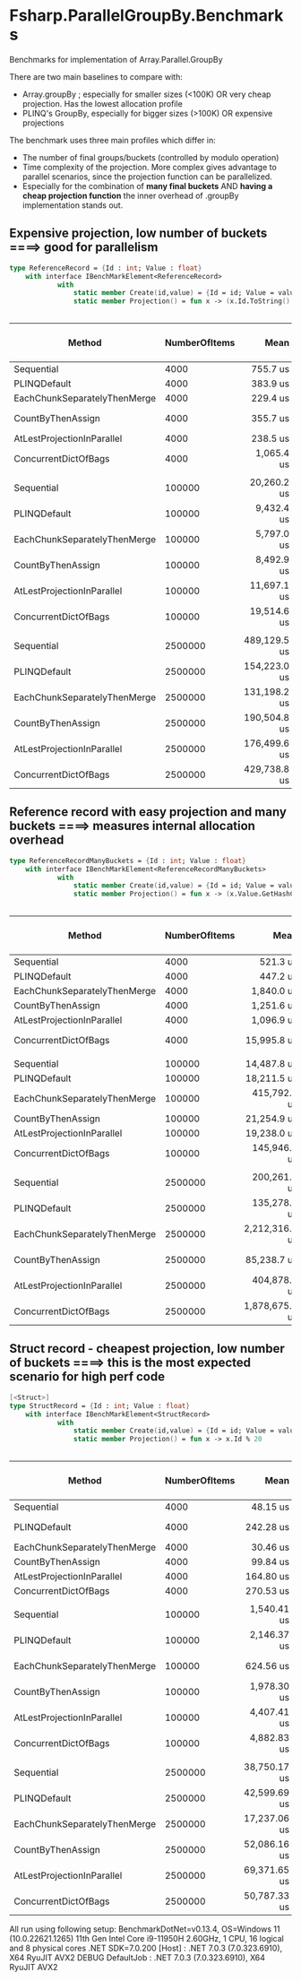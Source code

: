 # Fsharp.ParallelGroupBy.Benchmarks
Benchmarks for implementation of Array.Parallel.GroupBy


There are two main baselines to compare with:
- Array.groupBy ; especially for smaller sizes (<100K) OR very cheap projection. Has the lowest allocation profile
- PLINQ's GroupBy, especially for bigger sizes (>100K) OR expensive projections


The benchmark uses three main profiles which differ in:
- The number of final groups/buckets (controlled by modulo operation)
- Time complexity of the projection. More complex gives advantage to parallel scenarios, since the projection function can be parallelized.
- Especially for the combination of **many final buckets** AND **having a cheap projection function** the inner overhead of .groupBy implementation stands out.


## Expensive projection, low number of buckets ====> good for parallelism
```fsharp
type ReferenceRecord = {Id : int; Value : float}
    with interface IBenchMarkElement<ReferenceRecord> 
            with 
                static member Create(id,value) = {Id = id; Value = value}
                static member Projection() = fun x -> (x.Id.ToString().GetHashCode() * (x.Value |> sin |> string |> hash)) % 20
                
```


|                       Method | NumberOfItems |         Mean |       Error |       StdDev |       Median | Ratio | RatioSD | Completed Work Items | Lock Contentions |       Gen0 |       Gen1 |     Gen2 |    Allocated | Alloc Ratio |
|----------------------------- |-------------- |-------------:|------------:|-------------:|-------------:|------:|--------:|---------------------:|-----------------:|-----------:|-----------:|---------:|-------------:|------------:|
|                   Sequential |          4000 |     755.7 us |    14.83 us |     31.28 us |     761.1 us |  1.00 |    0.00 |                    - |                - |    40.0391 |    11.7188 |        - |    496.85 KB |        1.00 |
|                 PLINQDefault |          4000 |     383.9 us |     7.59 us |     10.14 us |     384.4 us |  0.50 |    0.02 |              15.0000 |          11.6899 |    92.7734 |    69.3359 |        - |    1068.8 KB |        2.15 |
| EachChunkSeparatelyThenMerge |          4000 |     229.4 us |     5.02 us |     14.80 us |     226.1 us |  0.30 |    0.02 |               8.9709 |           0.0005 |    44.4336 |    19.0430 |        - |    542.67 KB |        1.09 |
|            CountByThenAssign |          4000 |     355.7 us |     2.03 us |      1.70 us |     355.3 us |  0.46 |    0.02 |              40.2339 |           0.0161 |    85.9375 |    16.6016 |        - |   1049.98 KB |        2.11 |
|   AtLestProjectionInParallel |          4000 |     238.5 us |     1.74 us |      1.54 us |     238.2 us |  0.31 |    0.01 |              17.2185 |           0.0083 |    58.1055 |    21.4844 |        - |    709.33 KB |        1.43 |
|         ConcurrentDictOfBags |          4000 |   1,065.4 us |    20.83 us |     37.57 us |   1,054.6 us |  1.40 |    0.07 |              30.6855 |          12.8301 |    78.1250 |    76.1719 |  19.5313 |    945.84 KB |        1.90 |
|                              |               |              |             |              |              |       |         |                      |                  |            |            |          |              |             |
|                   Sequential |        100000 |  20,260.2 us |   398.11 us |    822.17 us |  20,402.0 us |  1.00 |    0.00 |                    - |                - |  1031.2500 |   968.7500 |  31.2500 |  12676.32 KB |        1.00 |
|                 PLINQDefault |        100000 |   9,432.4 us |   145.78 us |    136.36 us |   9,372.9 us |  0.47 |    0.02 |              15.0000 |          11.5313 |  1593.7500 |   984.3750 | 218.7500 |  15491.71 KB |        1.22 |
| EachChunkSeparatelyThenMerge |        100000 |   5,797.0 us |   114.72 us |    132.11 us |   5,800.9 us |  0.29 |    0.01 |               9.0000 |                - |  1070.3125 |   968.7500 |  23.4375 |  12605.17 KB |        0.99 |
|            CountByThenAssign |        100000 |   8,492.9 us |   137.95 us |    129.04 us |   8,491.3 us |  0.42 |    0.02 |              49.7813 |           0.0625 |  2171.8750 |   312.5000 |  46.8750 |  25696.76 KB |        2.03 |
|   AtLestProjectionInParallel |        100000 |  11,697.1 us |   221.98 us |    264.25 us |  11,653.2 us |  0.58 |    0.02 |              23.1406 |           0.0156 |  1921.8750 |  1312.5000 | 671.8750 |  18387.66 KB |        1.45 |
|         ConcurrentDictOfBags |        100000 |  19,514.6 us |   217.25 us |    203.21 us |  19,577.6 us |  0.97 |    0.04 |              32.6875 |           1.5313 |  1718.7500 |   562.5000 | 156.2500 |  18793.39 KB |        1.48 |
|                              |               |              |             |              |              |       |         |                      |                  |            |            |          |              |             |
|                   Sequential |       2500000 | 489,129.5 us | 9,667.35 us | 18,157.62 us | 493,899.8 us |  1.00 |    0.00 |                    - |                - | 20000.0000 |  2000.0000 |        - | 312221.98 KB |        1.00 |
|                 PLINQDefault |       2500000 | 154,223.0 us | 2,219.31 us |  1,967.36 us | 154,692.9 us |  0.31 |    0.02 |              15.0000 |          11.0000 | 24000.0000 |  5000.0000 |        - | 369249.23 KB |        1.18 |
| EachChunkSeparatelyThenMerge |       2500000 | 131,198.2 us | 2,567.27 us |  3,598.95 us | 130,675.2 us |  0.27 |    0.01 |              10.2000 |                - | 21400.0000 |   800.0000 | 800.0000 |  332881.5 KB |        1.07 |
|            CountByThenAssign |       2500000 | 190,504.8 us | 1,572.94 us |  1,313.47 us | 190,323.7 us |  0.39 |    0.02 |              78.3333 |           0.3333 | 54000.0000 |          - |        - | 679230.84 KB |        2.18 |
|   AtLestProjectionInParallel |       2500000 | 176,499.6 us | 3,613.91 us | 10,541.94 us | 172,896.1 us |  0.37 |    0.03 |              56.6667 |                - | 21333.3333 |  1000.0000 | 333.3333 | 431321.01 KB |        1.38 |
|         ConcurrentDictOfBags |       2500000 | 429,738.8 us | 5,864.77 us |  5,485.91 us | 430,684.6 us |  0.87 |    0.04 |              45.0000 |           5.0000 | 38000.0000 | 10000.0000 |        - | 484466.88 KB |        1.55 |




## Reference record with easy projection and  many buckets  ====> measures internal allocation overhead
```fsharp
type ReferenceRecordManyBuckets = {Id : int; Value : float}
    with interface IBenchMarkElement<ReferenceRecordManyBuckets> 
            with 
                static member Create(id,value) = {Id = id; Value = value}
                static member Projection() = fun x -> (x.Value.GetHashCode() * x.Id.GetHashCode() ) % 10_000
                
```

|                       Method | NumberOfItems |           Mean |         Error |        StdDev | Ratio | RatioSD | Completed Work Items | Lock Contentions |       Gen0 |       Gen1 |      Gen2 |      Allocated | Alloc Ratio |
|----------------------------- |-------------- |---------------:|--------------:|--------------:|------:|--------:|---------------------:|-----------------:|-----------:|-----------:|----------:|---------------:|------------:|
|                   Sequential |          4000 |       521.3 us |       9.91 us |      19.56 us |  1.00 |    0.00 |                    - |                - |    60.5469 |    59.5703 |   30.2734 |      757.57 KB |        1.00 |
|                 PLINQDefault |          4000 |       447.2 us |       6.13 us |       5.43 us |  0.86 |    0.04 |              15.0000 |          11.3857 |   156.7383 |   111.3281 |         - |     1851.95 KB |        2.44 |
| EachChunkSeparatelyThenMerge |          4000 |     1,840.0 us |      37.68 us |     110.52 us |  3.62 |    0.23 |               3.2910 |                - |   232.4219 |   230.4688 |   91.7969 |     2628.38 KB |        3.47 |
|            CountByThenAssign |          4000 |     1,251.6 us |      24.02 us |      29.50 us |  2.41 |    0.10 |              35.7480 |          50.1348 |   119.1406 |    58.5938 |   29.2969 |     1267.15 KB |        1.67 |
|   AtLestProjectionInParallel |          4000 |     1,096.9 us |      21.52 us |      39.88 us |  2.11 |    0.11 |               5.6973 |                - |   115.2344 |    85.9375 |   29.2969 |     1214.06 KB |        1.60 |
|         ConcurrentDictOfBags |          4000 |    15,995.8 us |     539.09 us |   1,589.52 us | 28.43 |    2.61 |              88.3438 |         309.8750 |   343.7500 |   328.1250 |   78.1250 |     3310.49 KB |        4.37 |
|                              |               |                |               |               |       |         |                      |                  |            |            |           |                |             |
|                   Sequential |        100000 |    14,487.8 us |     238.58 us |     211.49 us |  1.00 |    0.00 |                    - |                - |   890.6250 |   875.0000 |  484.3750 |     6872.23 KB |        1.00 |
|                 PLINQDefault |        100000 |    18,211.5 us |     363.23 us |     520.93 us |  1.25 |    0.03 |              15.0000 |           9.4063 |  1625.0000 |  1343.7500 |  375.0000 |    14418.94 KB |        2.10 |
| EachChunkSeparatelyThenMerge |        100000 |   415,792.4 us |  10,326.28 us |  30,447.28 us | 25.86 |    2.05 |               9.0000 |                - | 45000.0000 | 44000.0000 | 1000.0000 |   522716.23 KB |       76.06 |
|            CountByThenAssign |        100000 |    21,254.9 us |     414.68 us |     524.44 us |  1.46 |    0.04 |              41.8125 |          97.6250 |  1312.5000 |   875.0000 |  500.0000 |    12679.45 KB |        1.85 |
|   AtLestProjectionInParallel |        100000 |    19,238.0 us |     382.85 us |     618.23 us |  1.35 |    0.04 |              20.7188 |                - |  1718.7500 |  1687.5000 |  968.7500 |    12850.09 KB |        1.87 |
|         ConcurrentDictOfBags |        100000 |   145,946.7 us |   3,639.82 us |  10,559.78 us |  9.59 |    0.69 |              48.2500 |         715.2500 |  4000.0000 |  3750.0000 |  250.0000 |    47080.38 KB |        6.85 |
|                              |               |                |               |               |       |         |                      |                  |            |            |           |                |             |
|                   Sequential |       2500000 |   200,261.7 us |   3,867.45 us |   4,138.13 us |  1.00 |    0.00 |                    - |                - |  6666.6667 |  6333.3333 |  333.3333 |    79754.78 KB |        1.00 |
|                 PLINQDefault |       2500000 |   135,278.4 us |   2,354.65 us |   1,966.24 us |  0.68 |    0.02 |              15.0000 |           5.0000 | 12000.0000 |  9000.0000 | 1000.0000 |   158140.32 KB |        1.98 |
| EachChunkSeparatelyThenMerge |       2500000 | 2,212,316.3 us |  42,758.62 us |  37,904.40 us | 11.07 |    0.27 |              16.0000 |                - |  6000.0000 |  5000.0000 | 4000.0000 | 30082205.16 KB |      377.18 |
|            CountByThenAssign |       2500000 |    85,238.7 us |   1,640.00 us |   1,754.78 us |  0.43 |    0.01 |              60.8333 |         106.6667 | 15000.0000 |  3000.0000 |  166.6667 |   181514.74 KB |        2.28 |
|   AtLestProjectionInParallel |       2500000 |   404,878.5 us |   8,090.68 us |  19,998.17 us |  2.03 |    0.17 |              34.0000 |                - | 15000.0000 | 14000.0000 | 1000.0000 |   212708.16 KB |        2.67 |
|         ConcurrentDictOfBags |       2500000 | 1,878,675.7 us | 120,924.87 us | 356,549.70 us |  6.67 |    1.18 |             294.0000 |        3840.0000 | 49000.0000 | 47000.0000 | 1000.0000 |   575914.65 KB |        7.22 |


## Struct record - cheapest projection, low number of buckets ====> this is the most expected scenario for high perf code
```fsharp
[<Struct>]
type StructRecord = {Id : int; Value : float}
    with interface IBenchMarkElement<StructRecord> 
            with 
                static member Create(id,value) = {Id = id; Value = value}
                static member Projection() = fun x -> x.Id % 20
                
```

|                       Method | NumberOfItems |         Mean |        Error |       StdDev | Ratio | RatioSD | Completed Work Items | Lock Contentions |       Gen0 |      Gen1 |      Gen2 |    Allocated | Alloc Ratio |
|----------------------------- |-------------- |-------------:|-------------:|-------------:|------:|--------:|---------------------:|-----------------:|-----------:|----------:|----------:|-------------:|------------:|
|                   Sequential |          4000 |     48.15 us |     0.946 us |     1.954 us |  1.00 |    0.00 |                    - |                - |    18.6157 |    7.2632 |         - |    228.49 KB |        1.00 |
|                 PLINQDefault |          4000 |    242.28 us |     3.398 us |     3.013 us |  5.08 |    0.22 |              15.0000 |          11.4214 |    89.8438 |   78.1250 |         - |   1050.04 KB |        4.60 |
| EachChunkSeparatelyThenMerge |          4000 |     30.46 us |     0.594 us |     0.730 us |  0.63 |    0.03 |               3.8105 |                - |    15.3809 |    7.5073 |         - |    186.26 KB |        0.82 |
|            CountByThenAssign |          4000 |     99.84 us |     1.097 us |     0.972 us |  2.09 |    0.09 |              37.1765 |           0.0045 |    28.0762 |    8.0566 |         - |    330.99 KB |        1.45 |
|   AtLestProjectionInParallel |          4000 |    164.80 us |     3.246 us |     3.986 us |  3.43 |    0.17 |              11.3196 |           0.0044 |    60.5469 |   30.2734 |   30.2734 |    503.16 KB |        2.20 |
|         ConcurrentDictOfBags |          4000 |    270.53 us |     5.346 us |     8.933 us |  5.59 |    0.31 |              23.4478 |           5.5166 |    44.9219 |   44.4336 |    9.2773 |    529.11 KB |        2.32 |
|                              |               |              |              |              |       |         |                      |                  |            |           |           |              |             |
|                   Sequential |        100000 |  1,540.41 us |    24.213 us |    22.649 us |  1.00 |    0.00 |                    - |                - |   906.2500 |  904.2969 |  570.3125 |   6690.98 KB |        1.00 |
|                 PLINQDefault |        100000 |  2,146.37 us |    42.405 us |    48.834 us |  1.40 |    0.03 |              15.0000 |          12.6914 |   929.6875 |  925.7813 |  277.3438 |   9850.91 KB |        1.47 |
| EachChunkSeparatelyThenMerge |        100000 |    624.56 us |     9.512 us |     8.432 us |  0.41 |    0.01 |               8.2529 |                - |   395.5078 |  394.5313 |         - |   3994.56 KB |        0.60 |
|            CountByThenAssign |        100000 |  1,978.30 us |    10.971 us |    10.263 us |  1.28 |    0.02 |              43.6367 |           0.0078 |   648.4375 |  644.5313 |         - |   7831.91 KB |        1.17 |
|   AtLestProjectionInParallel |        100000 |  4,407.41 us |    88.059 us |   177.883 us |  2.84 |    0.16 |              18.9063 |           0.0156 |  1226.5625 | 1218.7500 |  929.6875 |  13949.69 KB |        2.08 |
|         ConcurrentDictOfBags |        100000 |  4,882.83 us |    97.162 us |   240.160 us |  3.13 |    0.15 |              31.6250 |           3.7500 |  1476.5625 |  804.6875 |  265.6250 |  12331.27 KB |        1.84 |
|                              |               |              |              |              |       |         |                      |                  |            |           |           |              |             |
|                   Sequential |       2500000 | 38,750.17 us |   765.026 us |   818.569 us |  1.00 |    0.00 |                    - |                - |   615.3846 |  538.4615 |  461.5385 | 120992.89 KB |        1.00 |
|                 PLINQDefault |       2500000 | 42,599.69 us |   838.421 us | 1,768.514 us |  1.10 |    0.05 |              15.0000 |           9.8333 |  3833.3333 | 3750.0000 | 1083.3333 | 181891.79 KB |        1.50 |
| EachChunkSeparatelyThenMerge |       2500000 | 17,237.06 us |   521.317 us | 1,512.436 us |  0.43 |    0.03 |               8.9844 |                - |   406.2500 |  406.2500 |  406.2500 |  99194.59 KB |        0.82 |
|            CountByThenAssign |       2500000 | 52,086.16 us |   600.779 us |   561.969 us |  1.34 |    0.03 |              51.0000 |                - | 13000.0000 |  200.0000 |  200.0000 | 195339.72 KB |        1.61 |
|   AtLestProjectionInParallel |       2500000 | 69,371.65 us | 1,372.665 us | 3,367.172 us |  1.82 |    0.07 |              31.0000 |                - |  1285.7143 | 1142.8571 | 1142.8571 | 279168.97 KB |        2.31 |
|         ConcurrentDictOfBags |       2500000 | 50,787.33 us | 1,006.471 us | 2,122.989 us |  1.34 |    0.06 |              34.8000 |           0.2000 | 19300.0000 | 7400.0000 | 2000.0000 | 306187.28 KB |        2.53 |







All run using following setup:
BenchmarkDotNet=v0.13.4, OS=Windows 11 (10.0.22621.1265)
11th Gen Intel Core i9-11950H 2.60GHz, 1 CPU, 16 logical and 8 physical cores
.NET SDK=7.0.200
  [Host]     : .NET 7.0.3 (7.0.323.6910), X64 RyuJIT AVX2 DEBUG
  DefaultJob : .NET 7.0.3 (7.0.323.6910), X64 RyuJIT AVX2
